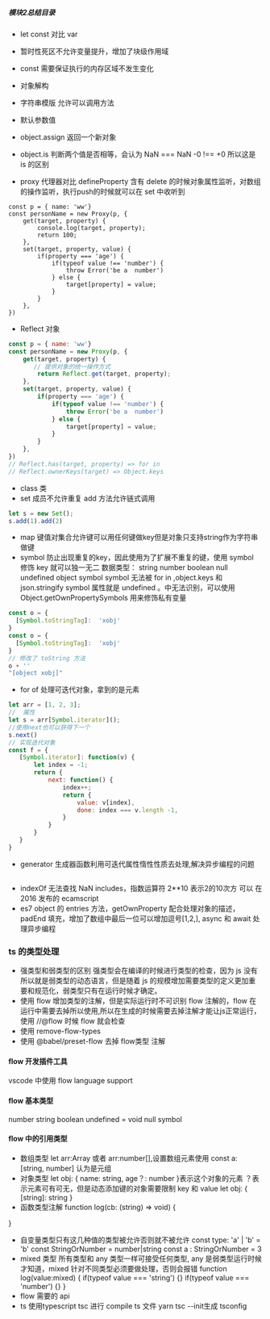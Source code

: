 ##### 模块2总结目录

- let const 对比 var
- 暂时性死区不允许变量提升，增加了块级作用域
- const 需要保证执行的内存区域不发生变化

- 对象解构

- 字符串模版
允许可以调用方法

- 默认参数值

- object.assign
返回一个新对象
- object.is 判断两个值是否相等，会认为 NaN === NaN -0 !== +0 所以这是 is 的区别
- proxy 代理器对比 defineProperty 含有 delete 的时候对象属性监听，对数组的操作监听，执行push的时候就可以在 set 中收听到
```
const p = { name: 'ww'}
const personName = new Proxy(p, {
    get(target, property) {
        console.log(target, property);
        return 100;
    },
    set(target, property, value) {
        if(property === 'age') {
            if(typeof value !== 'number') {
                throw Error('be a  number')
            } else {
                target[property] = value;
            }
        }
    },
})
```
- Reflect 对象
```js
const p = { name: 'ww'}
const personName = new Proxy(p, {
    get(target, property) {
       // 提供对象的统一操作方式
        return Reflect.get(target, property);
    },
    set(target, property, value) {
        if(property === 'age') {
            if(typeof value !== 'number') {
                throw Error('be a  number')
            } else {
                target[property] = value;
            }
        }
    },
})
// Reflect.has(target, property) => for in
// Reflect.ownerKeys(target) => Object.keys
```
- class 类
- set 成员不允许重复
add 方法允许链式调用
```js
let s = new Set();
s.add(1).add(2)
````
- map 键值对集合允许键可以用任何键做key但是对象只支持string作为字符串做键
- symbol 防止出现重复的key，因此使用为了扩展不重复的键，使用 symbol 修饰 key 就可以独一无二
数据类型： string number boolean null undefined object symbol
symbol 无法被 for in ,object.keys 和 json.stringify symbol 属性就是 undefined 。中无法识别，可以使用 Object.getOwnPropertySymbols
用来修饰私有变量
```js
const o = {
  [Symbol.toStringTag]:  'xobj'
}
const o = {
  [Symbol.toStringTag]:  'xobj'
}
// 修改了 toString 方法
o + ''
"[object xobj]"
```
- for of 处理可迭代对象，拿到的是元素
```js
let arr = [1, 2, 3];
//  属性
let s = arr[Symbol.iterator]();
//使用next也可以获得下一个
s.next()
// 实现迭代对象
const f = {
   [Symbol.iterator]: function(v) {
       let index = -1;
       return {
           next: function() {
               index++;
               return {
                   value: v[index],
                   done: index === v.length -1,
               }
           }
       }
   }
}
```
- generator 生成器函数利用可迭代属性惰性性质去处理,解决异步编程的问题
```js
```
- indexOf 无法查找 NaN includes，指数运算符 2**10 表示2的10次方 可以 在 2016 发布的 ecamscript
- es7 object 的 entries 方法，getOwnProperty 配合处理对象的描述，padEnd 填充，增加了数组中最后一位可以增加逗号[1,2,], async 和 await 处理异步编程
### ts 的类型处理
- 强类型和弱类型的区别
强类型会在编译的时候进行类型的检查，因为 js 没有所以就是弱类型的动态语言，但是随着 js 的规模增加需要类型的定义更加重要和规范化，弱类型只有在运行时候才确定。
- 使用 flow 增加类型的注解，但是实际运行时不可识别 flow 注解的，flow 在运行中需要去掉所以使用,所以在生成的时候需要去掉注解才能让js正常运行，使用 //@flow 时候 flow 就会检查
- 使用 remove-flow-types 
- 使用 @babel/preset-flow 去掉 flow类型 注解
#### flow 开发插件工具
vscode 中使用 flow language support
#### flow 基本类型
number string boolean undefined = void null symbol
#### flow 中的引用类型
- 数组类型 let arr:Array<number> 或者 arr:number[],设置数组元素使用 const a: [string, number] 认为是元组
- 对象类型 let obj: {
    name: string,
    age？: number
}表示这个对象的元素 ？表示元素可有可无，但是动态添加键的对象需要限制 key 和 value
let obj: {
    [string]: string
}
- 函数类型注解
function log(cb: (string) => void) {

}
- 自变量类型只有这几种值的类型被允许否则就不被允许
const type: 'a' | 'b' = 'b'
const StringOrNumber = number|string
const a : StringOrNumber = 3
- mixed 类型 所有类型和 any 类型一样可接受任何类型, any 是弱类型运行时候才知道，mixed 针对不同类型必须要做处理，否则会报错 
function log(value:mixed) {
    if(typeof value === 'string') {}
    if(typeof value === 'number') {}
}
- flow 需要的 api
- ts 使用typescript tsc 进行 compile ts 文件 yarn tsc --init生成 tsconfig
